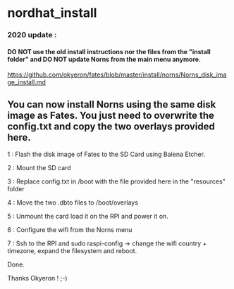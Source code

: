 # nordhat_install

### 2020 update :

#### DO NOT use the old install instructions nor the files from the "install folder" and DO NOT update Norns from the main menu anymore.

https://github.com/okyeron/fates/blob/master/install/norns/Norns_disk_image_install.md


## You can now install Norns using the same disk image as Fates. You just need to overwrite the config.txt and copy the two overlays provided here.

1 : Flash the disk image of Fates to the SD Card using Balena Etcher.

2 : Mount the SD card

3 : Replace config.txt in /boot with the file provided here in the "resources" folder

4 : Move the two .dbto files to /boot/overlays

5 : Unmount the card load it on the RPI and power it on.

6 : Configure the wifi from the Norns menu

7 : Ssh to the RPI and sudo raspi-config -> change the wifi country  + timezone, expand the filesystem and reboot.

Done.

Thanks Okyeron ! ;-)
